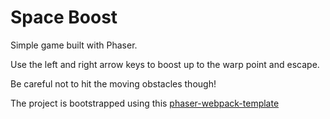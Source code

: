 # Space Boost

Simple game built with Phaser. 

Use the left and right arrow keys to boost up to the warp point and escape. 

Be careful not to hit the moving obstacles though!

The project is bootstrapped using this [phaser-webpack-template](https://github.com/photonstorm/phaser3-project-template.)
